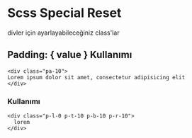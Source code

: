 Scss Special Reset
===================

divler için ayarlayabileceğiniz class'lar

## Padding: { value } Kullanımı
```
<div class="pa-10">
Lorem ipsum dolor sit amet, consectetur adipisicing elit
</div>
```
### Kullanımı 
```
<div class="p-l-0 p-t-10 p-b-10 p-r-10">
  lorem
</div>
```
